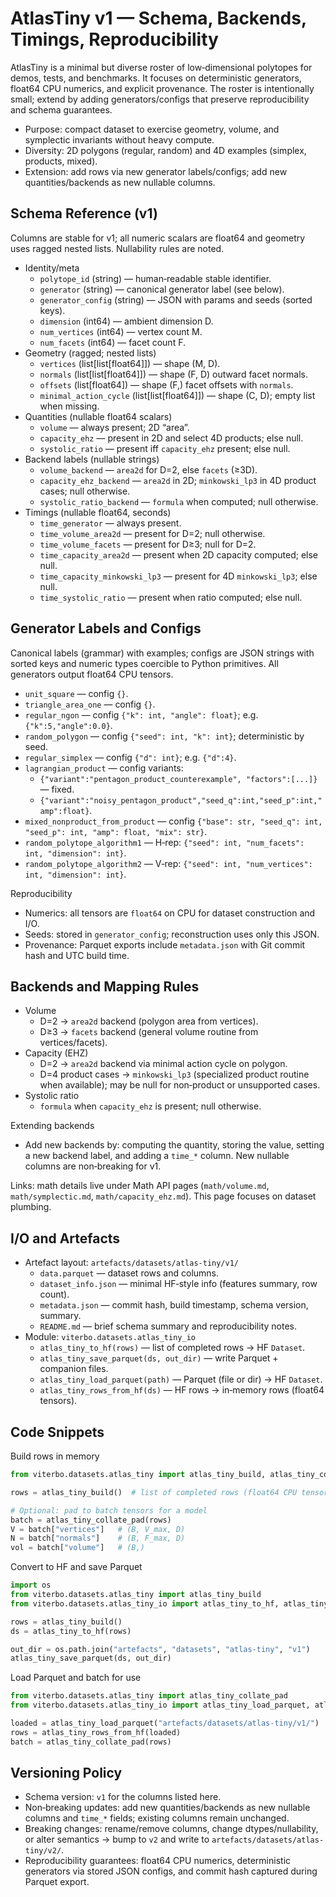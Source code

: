 # AtlasTiny v1 — Schema, Backends, Timings, Reproducibility

AtlasTiny is a minimal but diverse roster of low‑dimensional polytopes for demos, tests, and benchmarks. It focuses on deterministic generators, float64 CPU numerics, and explicit provenance. The roster is intentionally small; extend by adding generators/configs that preserve reproducibility and schema guarantees.

- Purpose: compact dataset to exercise geometry, volume, and symplectic invariants without heavy compute.
- Diversity: 2D polygons (regular, random) and 4D examples (simplex, products, mixed).
- Extension: add rows via new generator labels/configs; add new quantities/backends as new nullable columns.

## Schema Reference (v1)

Columns are stable for v1; all numeric scalars are float64 and geometry uses ragged nested lists. Nullability rules are noted.

- Identity/meta
  - `polytope_id` (string) — human‑readable stable identifier.
  - `generator` (string) — canonical generator label (see below).
  - `generator_config` (string) — JSON with params and seeds (sorted keys).
  - `dimension` (int64) — ambient dimension D.
  - `num_vertices` (int64) — vertex count M.
  - `num_facets` (int64) — facet count F.
- Geometry (ragged; nested lists)
  - `vertices` (list[list[float64]]) — shape (M, D).
  - `normals` (list[list[float64]]) — shape (F, D) outward facet normals.
  - `offsets` (list[float64]) — shape (F,) facet offsets with `normals`.
  - `minimal_action_cycle` (list[list[float64]]) — shape (C, D); empty list when missing.
- Quantities (nullable float64 scalars)
  - `volume` — always present; 2D “area”.
  - `capacity_ehz` — present in 2D and select 4D products; else null.
  - `systolic_ratio` — present iff `capacity_ehz` present; else null.
- Backend labels (nullable strings)
  - `volume_backend` — `area2d` for D=2, else `facets` (≥3D).
  - `capacity_ehz_backend` — `area2d` in 2D; `minkowski_lp3` in 4D product cases; null otherwise.
  - `systolic_ratio_backend` — `formula` when computed; null otherwise.
- Timings (nullable float64, seconds)
  - `time_generator` — always present.
  - `time_volume_area2d` — present for D=2; null otherwise.
  - `time_volume_facets` — present for D≥3; null for D=2.
  - `time_capacity_area2d` — present when 2D capacity computed; else null.
  - `time_capacity_minkowski_lp3` — present for 4D `minkowski_lp3`; else null.
  - `time_systolic_ratio` — present when ratio computed; else null.

## Generator Labels and Configs

Canonical labels (grammar) with examples; configs are JSON strings with sorted keys and numeric types coercible to Python primitives. All generators output float64 CPU tensors.

- `unit_square` — config `{}`.
- `triangle_area_one` — config `{}`.
- `regular_ngon` — config `{"k": int, "angle": float}`; e.g. `{"k":5,"angle":0.0}`.
- `random_polygon` — config `{"seed": int, "k": int}`; deterministic by seed.
- `regular_simplex` — config `{"d": int}`; e.g. `{"d":4}`.
- `lagrangian_product` — config variants:
  - `{"variant":"pentagon_product_counterexample", "factors":[...]}` — fixed.
  - `{"variant":"noisy_pentagon_product","seed_q":int,"seed_p":int,"amp":float}`.
- `mixed_nonproduct_from_product` — config `{"base": str, "seed_q": int, "seed_p": int, "amp": float, "mix": str}`.
- `random_polytope_algorithm1` — H‑rep: `{"seed": int, "num_facets": int, "dimension": int}`.
- `random_polytope_algorithm2` — V‑rep: `{"seed": int, "num_vertices": int, "dimension": int}`.

Reproducibility
- Numerics: all tensors are `float64` on CPU for dataset construction and I/O.
- Seeds: stored in `generator_config`; reconstruction uses only this JSON.
- Provenance: Parquet exports include `metadata.json` with Git commit hash and UTC build time.

## Backends and Mapping Rules

- Volume
  - D=2 → `area2d` backend (polygon area from vertices).
  - D≥3 → `facets` backend (general volume routine from vertices/facets).
- Capacity (EHZ)
  - D=2 → `area2d` backend via minimal action cycle on polygon.
  - D=4 product cases → `minkowski_lp3` (specialized product routine when available); may be null for non‑product or unsupported cases.
- Systolic ratio
  - `formula` when `capacity_ehz` is present; null otherwise.

Extending backends
- Add new backends by: computing the quantity, storing the value, setting a new backend label, and adding a `time_*` column. New nullable columns are non‑breaking for v1.

Links: math details live under Math API pages (`math/volume.md`, `math/symplectic.md`, `math/capacity_ehz.md`). This page focuses on dataset plumbing.

## I/O and Artefacts

- Artefact layout: `artefacts/datasets/atlas-tiny/v1/`
  - `data.parquet` — dataset rows and columns.
  - `dataset_info.json` — minimal HF‑style info (features summary, row count).
  - `metadata.json` — commit hash, build timestamp, schema version, summary.
  - `README.md` — brief schema summary and reproducibility notes.
- Module: `viterbo.datasets.atlas_tiny_io`
  - `atlas_tiny_to_hf(rows)` — list of completed rows → HF `Dataset`.
  - `atlas_tiny_save_parquet(ds, out_dir)` — write Parquet + companion files.
  - `atlas_tiny_load_parquet(path)` — Parquet (file or dir) → HF `Dataset`.
  - `atlas_tiny_rows_from_hf(ds)` — HF rows → in‑memory rows (float64 tensors).

## Code Snippets

Build rows in memory

```python
from viterbo.datasets.atlas_tiny import atlas_tiny_build, atlas_tiny_collate_pad

rows = atlas_tiny_build()  # list of completed rows (float64 CPU tensors)

# Optional: pad to batch tensors for a model
batch = atlas_tiny_collate_pad(rows)
V = batch["vertices"]   # (B, V_max, D)
N = batch["normals"]    # (B, F_max, D)
vol = batch["volume"]   # (B,)
```

Convert to HF and save Parquet

```python
import os
from viterbo.datasets.atlas_tiny import atlas_tiny_build
from viterbo.datasets.atlas_tiny_io import atlas_tiny_to_hf, atlas_tiny_save_parquet

rows = atlas_tiny_build()
ds = atlas_tiny_to_hf(rows)

out_dir = os.path.join("artefacts", "datasets", "atlas-tiny", "v1")
atlas_tiny_save_parquet(ds, out_dir)
```

Load Parquet and batch for use

```python
from viterbo.datasets.atlas_tiny import atlas_tiny_collate_pad
from viterbo.datasets.atlas_tiny_io import atlas_tiny_load_parquet, atlas_tiny_rows_from_hf

loaded = atlas_tiny_load_parquet("artefacts/datasets/atlas-tiny/v1/")
rows = atlas_tiny_rows_from_hf(loaded)
batch = atlas_tiny_collate_pad(rows)
```

## Versioning Policy

- Schema version: `v1` for the columns listed here.
- Non‑breaking updates: add new quantities/backends as new nullable columns and `time_*` fields; existing columns remain unchanged.
- Breaking changes: rename/remove columns, change dtypes/nullability, or alter semantics → bump to `v2` and write to `artefacts/datasets/atlas-tiny/v2/`.
- Reproducibility guarantees: float64 CPU numerics, deterministic generators via stored JSON configs, and commit hash captured during Parquet export.

